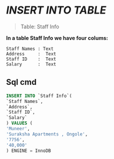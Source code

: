 # *INSERT INTO TABLE*

>Table: Staff Info

**In a table Staff Info we have four colums:**
```
Staff Names : Text
Address     :  Text
Staff ID    :  Text
Salary      :  Text
```

## Sql cmd

```sql
INSERT INTO `Staff Info`(
`Staff Names`,
`Address`,
`Staff ID`,
`Salary`
) VALUES (
'Muneer',
'Suraksha Apartments , Ongole',
'7756',
'40,000'
) ENGINE = InnoDB
